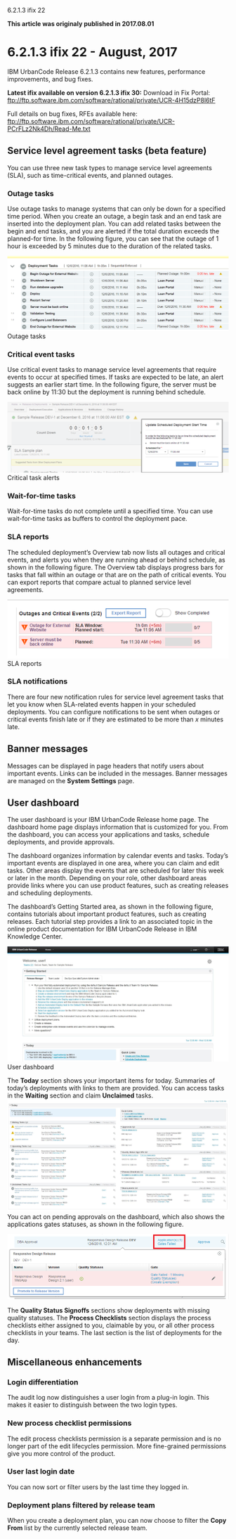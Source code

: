 





6.2.1.3 ifix 22

**This article was originaly published in 2017.08.01**


6.2.1.3 ifix 22 - August, 2017
==============================




IBM UrbanCode Release 6.2.1.3 contains new features, performance improvements, and bug fixes.



**Latest ifix available on version 6.2.1.3 ifix 30:**
Download in Fix Portal: <ftp://ftp.software.ibm.com/software/rational/private/UCR-4H15dzP8l6tF>

Full details on bug fixes, RFEs available here: <ftp://ftp.software.ibm.com/software/rational/private/UCR-PCrFLz2Nk4Dh/Read-Me.txt>


Service level agreement tasks (beta feature)
--------------------------------------------


You can use three new task types to manage service level agreements (SLA), such as time-critical events, and planned outages.


### Outage tasks


Use outage tasks to manage systems that can only be down for a specified time period. When you create an outage, a begin task and an end task are inserted into the deployment plan. You can add related tasks between the begin and end tasks, and you are alerted if the total duration exceeds the planned-for time. In the following figure, you can see that the outage of 1 hour is exceeded by 5 minutes due to the duration of the related tasks.


[![Outage tasks](outage-tasks.png)](outage-tasks.png)Outage tasks


### Critical event tasks


Use critical event tasks to manage service level agreements that require events to occur at specified times. If tasks are expected to be late, an alert suggests an earlier start time. In the following figure, the server must be back online by 11:30 but the deployment is running behind schedule.


[![Critical task alerts](critical-task.png)](critical-task.png)Critical task alerts


### Wait-for-time tasks


Wait-for-time tasks do not complete until a specified time. You can use wait-for-time tasks as buffers to control the deployment pace. 


### SLA reports


The scheduled deployment’s Overview tab now lists all outages and critical events, and alerts you when they are running ahead or behind schedule, as shown in the following figure. The Overview tab displays progress bars for tasks that fall within an outage or that are on the path of critical events. You can export reports that compare actual to planned service level agreements.


[![SLA reports](sla-reports.png)](sla-reports.png)SLA reports


### SLA notifications


There are four new notification rules for service level agreement tasks that let you know when SLA-related events happen in your scheduled deployments. You can configure notifications to be sent when outages or critical events finish late or if they are estimated to be more than *x* minutes late.


Banner messages
---------------


Messages can be displayed in page headers that notify users about important events. Links can be included in the messages. Banner messages are managed on the **System Settings** page.


User dashboard
--------------


The user dashboard is your IBM UrbanCode Release home page. The dashboard home page displays information that is customized for you. From the dashboard, you can access your applications and tasks, schedule deployments, and provide approvals.


The dashboard organizes information by calendar events and tasks. Today’s important events are displayed in one area, where you can claim and edit tasks. Other areas display the events that are scheduled for later this week or later in the month. Depending on your role, other dashboard areas provide links where you can use product features, such as creating releases and scheduling deployments.


The dashboard’s Getting Started area, as shown in the following figure, contains tutorials about important product features, such as creating releases. Each tutorial step provides a link to an associated topic in the online product documentation for IBM UrbanCode Release in IBM Knowledge Center.


[![User dashboard](dashboard-getting-started.jpg)](dashboard-getting-started.jpg)User dashboard


The **Today** section shows your important items for today. Summaries of today’s deployments with links to them are provided. You can access tasks in the **Waiting** section and claim **Unclaimed** tasks.   
[![dashboard-today](dashboard-today.jpg)](dashboard-today.jpg)  
You can act on pending approvals on the dashboard, which also shows the applications gates statuses, as shown in the following figure.


[![dashboard-approval-popup](dashboard-approval-popup.png)](dashboard-approval-popup.png)


The **Quality Status Signoffs** sections show deployments with missing quality statuses. The **Process Checklists** section displays the process checklists either assigned to you, claimable by you, or all other process checklists in your teams. The last section is the list of deployments for the day.


Miscellaneous enhancements
--------------------------


### Login differentiation


The audit log now distinguishes a user login from a plug-in login. This makes it easier to distinguish between the two login types. 


### New process checklist permissions


The edit process checklists permission is a separate permission and is no longer part of the edit lifecycles permission. More fine-grained permissions give you more control of the product.


### User last login date


You can now sort or filter users by the last time they logged in. 


### Deployment plans filtered by release team


When you create a deployment plan, you can now choose to filter the **Copy From** list by the currently selected release team. 






